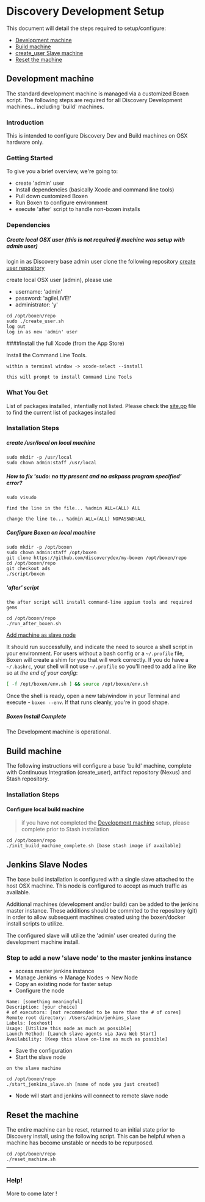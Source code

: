 # Discovery Development Setup

This document will detail the steps required to setup/configure:
* [Development machine](#development-machine)
* [Build machine](#build-machine)
* [create_user Slave machine](#create_user-slave-machine)
* [Reset the machine](#reset-the-machine)

## Development machine

The standard development machine is managed via a customized Boxen script.  The following steps are required for all Discovery Development machines... including 'build' machines.

### Introduction

This is intended to configure Discovery Dev and Build machines on OSX hardware only.

### Getting Started

To give you a brief overview, we're going to:

* create 'admin' user
* Install dependencies (basically Xcode and command line tools)
* Pull down customized Boxen
* Run Boxen to configure environment
* execute 'after' script to handle non-boxen installs

### Dependencies
##### Create local OSX user (this is not required if machine was setup with admin user)

login in as Discovery base admin user
clone the following repository [create user repository](https://github.com/discoverydev/create_user.git)

create local OSX user (admin), please use
- username: 'admin'
- password: 'agileLIVE!'
- administrator: 'y'

```
cd /opt/boxen/repo
sudo ./create_user.sh
log out
log in as new 'admin' user
```

####Install the full Xcode (from the App Store) 

Install the Command Line Tools.
```
within a terminal window -> xcode-select --install

this will prompt to install Command Line Tools
```

### What You Get

List of packages installed, intentially not listed.  Please check the [site.pp](https://github.com/discoverydev/my-boxen/blob/ads/manifests/site.pp) file to find the current list of packages installed

### Installation Steps

##### create /usr/local on local machine
```
sudo mkdir -p /usr/local
sudo chown admin:staff /usr/local
```

##### How to fix 'sudo: no tty present and no askpass program specified' error?
```
sudo visudo

find the line in the file... %admin ALL=(ALL) ALL

change the line to... %admin ALL=(ALL) NOPASSWD:ALL
```

##### Configure Boxen on local machine
```
sudo mkdir -p /opt/boxen
sudo chown admin:staff /opt/boxen
git clone https://github.com/discoverydev/my-boxen /opt/boxen/repo
cd /opt/boxen/repo
git checkout ads
./script/boxen
```

##### 'after' script
```
the after script will install command-line appium tools and required gems

cd /opt/boxen/repo
./run_after_boxen.sh
```

[Add machine as slave node](#step-to-add-a-new-slave-node-to-the-master-create_user-instance)

It should run successfully, and indicate the need to source a shell script in your environment.  For users without a bash config or a `~/.profile` file, Boxen will create a shim for you that will work correctly.  If you do have a `~/.bashrc`, your shell will not use `~/.profile` so you'll need to add a line like so at _the end of your config_:

``` sh
[ -f /opt/boxen/env.sh ] && source /opt/boxen/env.sh
```

Once the shell is ready, open a new tab/window in your Terminal
and execute - `boxen --env`.
If that runs cleanly, you're in good shape.

##### Boxen Install Complete
The Development machine is operational.

## Build machine
The following instructions will configure a base 'build' machine, complete with Continuous Integration (create_user), artifact repository (Nexus) and Stash repository.

### Installation Steps
#### Configure local build machine

> if you have not completed the [Development machine](#development-machine) setup, please complete prior to Stash installation

```
cd /opt/boxen/repo
./init_build_machine_complete.sh [base stash image if available]
```

## Jenkins Slave Nodes
The base build installation is configured with a single slave attached to the host OSX machine.  This node is configured to accept as much traffic as available.

Additional machines (development and/or build) can be added to the jenkins master instance.  These additions should be commited to the repository (git) in order to allow subsequent machines created using the boxen/docker install scripts to utilize.

The configured slave will utilize the 'admin' user created during the development machine install.

### Step to add a new 'slave node' to the master jenkins instance
* access master jenkins instance
* Manage Jenkins -> Manage Nodes -> New Node
* Copy an existing node for faster setup
* Configure the node
```
Name: [something meaningful]
Description: [your choice]
# of executors: [not recommended to be more than the # of cores]
Remote root directory: /Users/admin/jenkins_slave
Labels: [osxhost]
Usage: [Utilize this node as much as possible]
Launch Method: [Launch slave agents via Java Web Start]
Availability: [Keep this slave on-line as much as possible]
```
* Save the configuration
* Start the slave node
```
on the slave machine

cd /opt/boxen/repo
./start_jenkins_slave.sh [name of node you just created]
```
* Node will start and jenkins will connect to remote slave node

## Reset the machine
The entire machine can be reset, returned to an initial state prior to Discovery install, using the following script.  This can be helpful when a machine has become unstable or needs to be repurposed.

```
cd /opt/boxen/repo
./reset_machine.sh
```

----
### Help!
More to come later !
